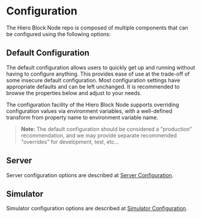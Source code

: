 # Configuration

The Hiero Block Node repo is composed of multiple components that can be configured using the following options:

## Default Configuration

The default configuration allows users to quickly get up and running without having to configure anything. This provides
ease of use at the trade-off of some insecure default configuration. Most configuration settings have appropriate
defaults and can be left unchanged. It is recommended to browse the properties below and adjust to your needs.

The configuration facility of the Hiero Block Node supports overriding configuration values via environment variables,
with a well-defined transform from property name to environment variable name.

> **Note:** The default configuration should be considered a "production" recommendation, and we may provide separate
> recommended "overrides" for development, test, etc...

## Server

Server configuration options are described at [Server Configuration](block-node/configuration.md).

## Simulator

Simulator configuration options are described at [Simulator Configuration](simulator/configuration.md).
